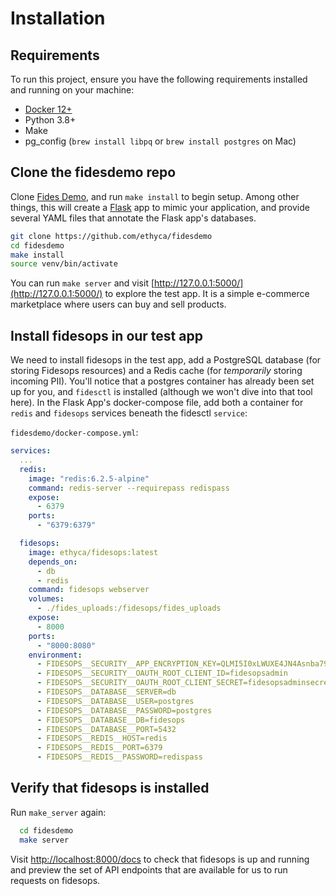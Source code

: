 # Installation

## Requirements 
To run this project, ensure you have the following requirements installed and running on your machine:

* [Docker 12+](https://docs.docker.com/desktop/#download-and-install)
* Python 3.8+
* Make
* pg_config (`brew install libpq` or `brew install postgres` on Mac)


## Clone the fidesdemo repo

Clone [Fides Demo](https://github.com/ethyca/fidesdemo), and run `make install` to begin setup. Among other things, this will create a [Flask](https://flask.palletsprojects.com/) app to mimic your application, and provide several YAML files that annotate the Flask app's databases. 
```bash
git clone https://github.com/ethyca/fidesdemo
cd fidesdemo
make install
source venv/bin/activate
```

You can run `make server` and visit [http://127.0.0.1:5000/](http://127.0.0.1:5000/) to explore the test app. It is a simple e-commerce 
marketplace where users can buy and sell products. 


## Install fidesops in our test app

We need to install fidesops in the test app, add a PostgreSQL database (for storing Fidesops resources)
and a Redis cache (for *temporarily* storing incoming PII). You'll notice that a postgres container has already been set 
up for you, and `fidesctl` is installed (although we won't dive into that tool here). In the Flask App's docker-compose file, 
add both a container for `redis` and `fidesops` services beneath the fidesctl `service`:


`fidesdemo/docker-compose.yml`:
```yaml
services:
  ...
  redis:
    image: "redis:6.2.5-alpine"
    command: redis-server --requirepass redispass
    expose:
      - 6379
    ports:
      - "6379:6379"

  fidesops:
    image: ethyca/fidesops:latest
    depends_on:
      - db
      - redis
    command: fidesops webserver
    volumes:
      - ./fides_uploads:/fidesops/fides_uploads
    expose:
      - 8000
    ports:
      - "8000:8080"
    environment:
      - FIDESOPS__SECURITY__APP_ENCRYPTION_KEY=QLMI5I0xLWUXE4JN4Asnba79JiBHWWM3
      - FIDESOPS__SECURITY__OAUTH_ROOT_CLIENT_ID=fidesopsadmin
      - FIDESOPS__SECURITY__OAUTH_ROOT_CLIENT_SECRET=fidesopsadminsecret
      - FIDESOPS__DATABASE__SERVER=db
      - FIDESOPS__DATABASE__USER=postgres
      - FIDESOPS__DATABASE__PASSWORD=postgres
      - FIDESOPS__DATABASE__DB=fidesops
      - FIDESOPS__DATABASE__PORT=5432
      - FIDESOPS__REDIS__HOST=redis
      - FIDESOPS__REDIS__PORT=6379
      - FIDESOPS__REDIS__PASSWORD=redispass
```

## Verify that fidesops is installed

Run `make_server` again:
```bash
  cd fidesdemo
  make server
```

Visit [http://localhost:8000/docs](http://localhost:8000/docs) to check that fidesops is up and running and preview the set of API endpoints 
that are available for us to run requests on fidesops.